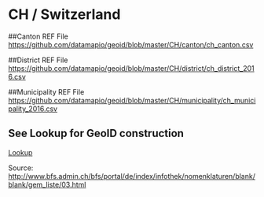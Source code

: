 # CH / Switzerland

##Canton REF File
https://github.com/datamapio/geoid/blob/master/CH/canton/ch_canton.csv

##District REF File
https://github.com/datamapio/geoid/blob/master/CH/district/ch_district_2016.csv

##Municipality REF File
https://github.com/datamapio/geoid/blob/master/CH/municipality/ch_municipality_2016.csv

      
## See Lookup for GeoID construction   
[Lookup](https://github.com/datamapio/geoid/blob/master/lookup.md#ch)


Source:  
http://www.bfs.admin.ch/bfs/portal/de/index/infothek/nomenklaturen/blank/blank/gem_liste/03.html